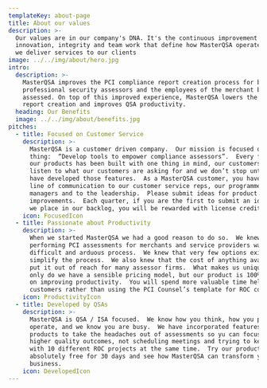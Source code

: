 ```yaml
---
templateKey: about-page
title: About our values
description: >-
  Our values are in our company's DNA. It's the continuous improvement and
  innovation, integrity and team work that define how MasterQSA operates and how
  we deliver services to our clients
image: ../../img/about/hero.jpg
intro:
  description: >-
    MasterQSA improves the PCI compliance report creation process for both
    professional security assessors and the employees of the merchant being
    assessed. On top of this improved experience, MasterQSA lowers the cost of
    report creation and improves QSA productivity.
  heading: Our Benefits
  image: ../../img/about/benefits.jpg
pitches:
  - title: Focused on Customer Service
    description: >-
      MasterQSA is a customer driven company.  Our mission is focused on one
      thing:  “Develop tools to empower compliance assessors”.  Every feature in
      our products has been built with one thing in mind, our customers.  We
      listen to what our customers are asking for and we don’t stop until we
      have developed those features.  As a MasterQSA customer, you have an open
      line of communication to our customer service reps, our programmers, our
      managers and to the leadership.  Please submit ideas for product
      improvements.  Each quarter, if you are the first to submit an idea that
      we place in our backlog, you will be rewarded with license credits!
    icon: FocusedIcon
  - title: Passionate about Productivity
    description: >-
      When we started MasterQSA we had a good reason to do so.  We knew that
      performing PCI assessments for merchants and service providers was a
      difficult and arduous process.  We knew that very few options existed to
      simplify the process.  We also knew that the cost of anything available
      put it out of reach for many assessor firms.  What makes us unique is not
      only do we have a sensible pricing model, but our product is 100% focused
      on improving productivity.  You will spend more valuable time helping your
      customers rather than using the PCI Counsel’s template for ROC completion.
    icon: ProductivityIcon
  - title: Developed by QSAs
    description: >-
      MasterQSA is QSA / ISA focused.  We know how you think, how you prefer to
      operate, and we know you are busy.  We have incorporated features into our
      products to take the headaches out of assessments so yu can focus on
      higher quality outcomes, not scheduling meetings and trying to keep up
      with 10 different ROC projects at the same time.  Try our products
      absolutely free for 30 days and see how MasterQSA can transform your
      business.
    icon: DevelopedIcon
---
```


